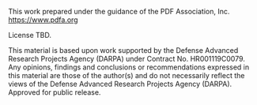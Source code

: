 This work prepared under the guidance of the PDF Association, Inc. https://www.pdfa.org

License TBD.

This material is based upon work supported by the Defense Advanced Research Projects Agency (DARPA) under Contract No. HR001119C0079.
Any opinions, findings and conclusions or recommendations expressed in this material are those of the author(s) and do not necessarily reflect the views of the Defense Advanced Research Projects Agency (DARPA). Approved for public release.
